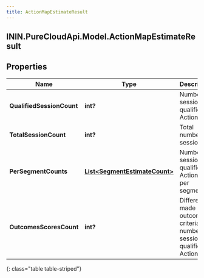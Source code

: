 ```yaml
---
title: ActionMapEstimateResult
---
```

## ININ.PureCloudApi.Model.ActionMapEstimateResult

## Properties

|Name | Type | Description | Notes|
|------------ | ------------- | ------------- | -------------|
| **QualifiedSessionCount** | **int?** | Number of sessions qualified for Action map. | [optional] |
| **TotalSessionCount** | **int?** | Total number of sessions. | [optional] |
| **PerSegmentCounts** | [**List&lt;SegmentEstimateCount&gt;**](SegmentEstimateCount.html) | Number of sessions qualified for Action map per segment. | [optional] |
| **OutcomesScoresCount** | **int?** | Difference made by outcome criteria to number of sessions qualified for Action map. | [optional] |
{: class="table table-striped"}


